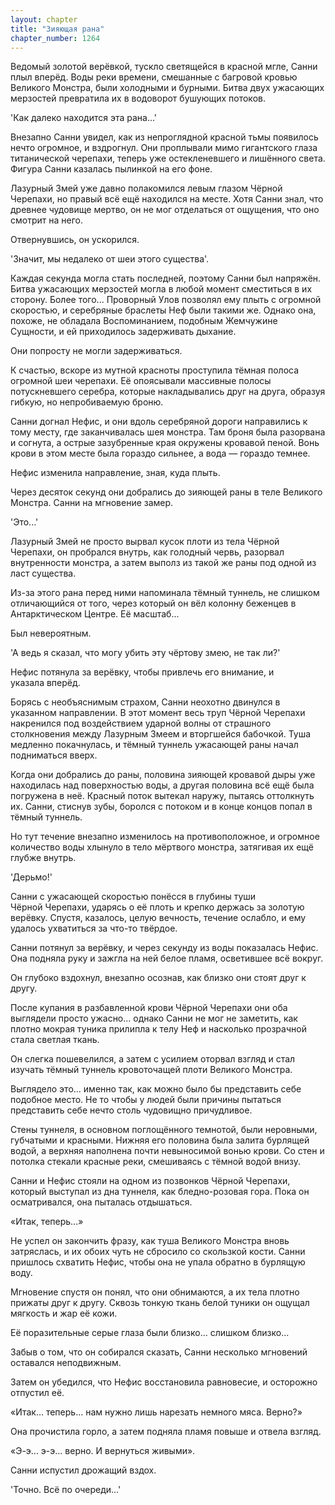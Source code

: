 ```yaml
---
layout: chapter
title: "Зияющая рана"
chapter_number: 1264
---
```


Ведомый золотой верёвкой, тускло светящейся в красной мгле, Санни плыл вперёд. Воды реки времени, смешанные с багровой кровью Великого Монстра, были холодными и бурными. Битва двух ужасающих мерзостей превратила их в водоворот бушующих потоков.

'Как далеко находится эта рана...'

Внезапно Санни увидел, как из непроглядной красной тьмы появилось нечто огромное, и вздрогнул. Они проплывали мимо гигантского глаза титанической черепахи, теперь уже остекленевшего и лишённого света. Фигура Санни казалась пылинкой на его фоне.

Лазурный Змей уже давно полакомился левым глазом Чёрной Черепахи, но правый всё ещё находился на месте. Хотя Санни знал, что древнее чудовище мертво, он не мог отделаться от ощущения, что оно смотрит на него.

Отвернувшись, он ускорился.

'Значит, мы недалеко от шеи этого существа'.

Каждая секунда могла стать последней, поэтому Санни был напряжён. Битва ужасающих мерзостей могла в любой момент сместиться в их сторону. Более того... Проворный Улов позволял ему плыть с огромной скоростью, и серебряные браслеты Неф были такими же. Однако она, похоже, не обладала Воспоминанием, подобным Жемчужине Сущности, и ей приходилось задерживать дыхание.

Они попросту не могли задерживаться.

К счастью, вскоре из мутной красноты проступила тёмная полоса огромной шеи черепахи. Её опоясывали массивные полосы потускневшего серебра, которые накладывались друг на друга, образуя гибкую, но непробиваемую броню.

Санни догнал Нефис, и они вдоль серебряной дороги направились к тому месту, где заканчивалась шея монстра. Там броня была разорвана и согнута, а острые зазубренные края окружены кровавой пеной. Вонь крови в этом месте была гораздо сильнее, а вода — гораздо темнее.

Нефис изменила направление, зная, куда плыть.

Через десяток секунд они добрались до зияющей раны в теле Великого Монстра. Санни на мгновение замер.

'Это...'

Лазурный Змей не просто вырвал кусок плоти из тела Чёрной Черепахи, он пробрался внутрь, как голодный червь, разорвал внутренности монстра, а затем выполз из такой же раны под одной из ласт существа.

Из-за этого рана перед ними напоминала тёмный туннель, не слишком отличающийся от того, через который он вёл колонну беженцев в Антарктическом Центре. Её масштаб...

Был невероятным.

'А ведь я сказал, что могу убить эту чёртову змею, не так ли?'

Нефис потянула за верёвку, чтобы привлечь его внимание, и указала вперёд.

Борясь с необъяснимым страхом, Санни неохотно двинулся в указанном направлении. В этот момент весь труп Чёрной Черепахи накренился под воздействием ударной волны от страшного столкновения между Лазурным Змеем и вторгшейся бабочкой. Туша медленно покачнулась, и тёмный туннель ужасающей раны начал подниматься вверх.

Когда они добрались до раны, половина зияющей кровавой дыры уже находилась над поверхностью воды, а другая половина всё ещё была погружена в неё. Красный поток вытекал наружу, пытаясь оттолкнуть их. Санни, стиснув зубы, боролся с потоком и в конце концов попал в тёмный туннель.

Но тут течение внезапно изменилось на противоположное, и огромное количество воды хлынуло в тело мёртвого монстра, затягивая их ещё глубже внутрь.

'Дерьмо!'

Санни с ужасающей скоростью понёсся в глубины туши Чёрной Черепахи, ударясь о её плоть и крепко держась за золотую верёвку. Спустя, казалось, целую вечность, течение ослабло, и ему удалось ухватиться за что-то твёрдое.

Санни потянул за верёвку, и через секунду из воды показалась Нефис. Она подняла руку и зажгла на ней белое пламя, осветившее всё вокруг.

Он глубоко вздохнул, внезапно осознав, как близко они стоят друг к другу.

После купания в разбавленной крови Чёрной Черепахи они оба выглядели просто ужасно... однако Санни не мог не заметить, как плотно мокрая туника прилипла к телу Неф и насколько прозрачной стала светлая ткань.

Он слегка пошевелился, а затем с усилием оторвал взгляд и стал изучать тёмный туннель кровоточащей плоти Великого Монстра.

Выглядело это... именно так, как можно было бы представить себе подобное место. Не то чтобы у людей были причины пытаться представить себе нечто столь чудовищно причудливое.

Стены туннеля, в основном поглощённого темнотой, были неровными, губчатыми и красными. Нижняя его половина была залита бурлящей водой, а верхняя наполнена почти невыносимой вонью крови. Со стен и потолка стекали красные реки, смешиваясь с тёмной водой внизу.

Санни и Нефис стояли на одном из позвонков Чёрной Черепахи, который выступал из дна туннеля, как бледно-розовая гора. Пока он осматривался, она пыталась отдышаться.

«Итак, теперь...»

Не успел он закончить фразу, как туша Великого Монстра вновь затряслась, и их обоих чуть не сбросило со скользкой кости. Санни пришлось схватить Нефис, чтобы она не упала обратно в бурлящую воду.

Мгновение спустя он понял, что они обнимаются, а их тела плотно прижаты друг к другу. Сквозь тонкую ткань белой туники он ощущал мягкость и жар её кожи.

Её поразительные серые глаза были близко... слишком близко...

Забыв о том, что он собирался сказать, Санни несколько мгновений оставался неподвижным.

Затем он убедился, что Нефис восстановила равновесие, и осторожно отпустил её.

«Итак... теперь... нам нужно лишь нарезать немного мяса. Верно?»

Она прочистила горло, а затем подняла пламя повыше и отвела взгляд.

«Э-э... э-э... верно. И вернуться живыми».

Санни испустил дрожащий вздох.

'Точно. Всё по очереди...'